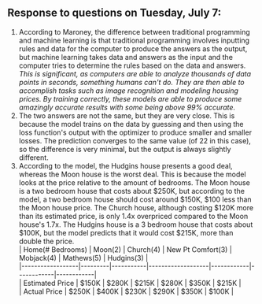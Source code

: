 ## Response to questions on Tuesday, July 7:

1. According to Maroney, the difference between traditional programming and machine learning is that 
traditional programming involves inputting rules and data for the computer to produce the answers as the 
output, but machine learning takes data and answers as the input and the computer tries to determine the 
rules based on the data and answers. *This is significant, as computers are able to analyze thousands of data points in seconds, something humans can't do. They are then able to accomplish tasks such as image recognition and modeling housing prices. By training correctly, these models are able to produce some amazingly accurate results with some being above 99% accurate.*
2. The two answers are not the same, but they are very close. This is because the model trains on the data by guessing and then using the loss function's output with the optimizer to produce smaller and smaller losses. The prediction converges to the same value (of 22 in this case), so the difference is very minimal, but the output is always slightly different.
3. According to the model, the Hudgins house presents a good deal, whereas the Moon house is the worst deal. This is because the model looks at the price relative to the amount of bedrooms. The Moon house is a two bedroom house that costs about $250K, but according to the model, a two bedroom house should cost around $150K, $100 less than the Moon house price. The Church house, although costing $120K more than its estimated price, is only 1.4x overpriced compared to the Moon house's 1.7x. The Hudgins house is a 3 bedroom house that costs about $100K, but the model predicts that it would cost $215K, more than double the price.  
| Home(# Bedrooms) | Moon(2) | Church(4) | New Pt Comfort(3) | Mobjack(4) | Mathews(5) | Hudgins(3) |  
|------------------|---------|-----------|-------------------|------------|------------|------------|  
| Estimated Price  | $150K   | $280K     | $215K             | $280K      | $350K      | $215K      |  
| Actual Price     | $250K   | $400K     | $230K             | $290K      | $350K      | $100K      |  
